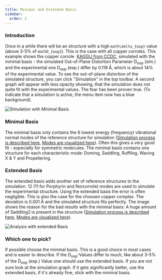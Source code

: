 ```yaml
---
title: Minimal and Extended Basis
sidebar:
  order: 2
---
```

### Introduction

Once in a while there will be an structure with a high `math\delta_{oop}` value (above 3-5% of `mathD_{oop}`). This is the case with all copper corroles. This example shows the copper corrole  [KAGGIJ from CCDC](https://www.ccdc.cam.ac.uk/structures/Search?Ccdcid=202423&DatabaseToSearch=Published), simulated with the minimal basis - the simulated Out-of-Plane Distortion Parameter D<sub>oop</sub> (sim.) and the experimental one D<sub>oop</sub> (exp.) differ by 0.119 Å, which is about 14% of the experimental value. To see the out-of-plane distortion of the simulated structure, you can click "Simulation" in the top toolbar. A second graph will appear with less opacity showing, that the simulation does not quite fit with the experimental values. The fear has been proven true. (To indicate that a simulation is active, the menu item now has a blue background).

![Simulation with Minimal Basis.](/uploads/analysis_sim.png)

### Minimal Basis

The minimal basis only contains the 6 lowest energy (frequency) vibrational normal modes of the reference structure for simulation ([Simulation process is described here](docs/simulation-method), [Modes are visualized here](docs/modes)). Often this gives a very good fit - especially for symmetric molecules. The minimal basis contains one structure for each characteristic mode: Doming, Saddling, Ruffling, Waving X & Y and Propellering.

### Extended Basis

The extended basis adds another set of reference structures to the simulation. 12 (11 for Porphyrin and Norcorrole) modes are used to simulate the experimental structure. Using the extended basis the error is often negligible. This is also the case for the choosen copper complex. The deviation is 0.001 Å and the simulated structure fits perfectly. The image shows the reason for the bad results with the minimal basis: A huge amount of Saddling2 is present in the structure ([Simulation process is described here](docs/simulation-method), [Modes are visualized here](docs/modes)).

![Analysis with extended Basis](/uploads/extendedsim.png)

### Which one to pick?

<!--StartFragment-->

If possible choose the minimal basis. This is a good choice in most cases and is easier to describe. If the D<sub>oop</sub>-Values differ to much, like about 3-5% of the D<sub>oop</sub> (exp.) Value one should use the extended basis. If you are not sure look at the simulation graph. If it gets significantly better, use the extended basis, if it's already fine, stick with the minimal basis.

<!--EndFragment-->
